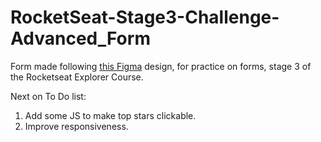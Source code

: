 # RocketSeat-Stage3-Challenge-Advanced_Form

Form made following [this Figma](https://www.figma.com/file/Sbb14yiTkllp50uB1Isi7T/Stage-03---Formul%C3%A1rio-avan%C3%A7ado-(Copy)?node-id=0%3A1) design, for practice on forms, stage 3 of the Rocketseat Explorer Course.

Next on To Do list:
1. Add some JS to make top stars clickable.
2. Improve responsiveness.

